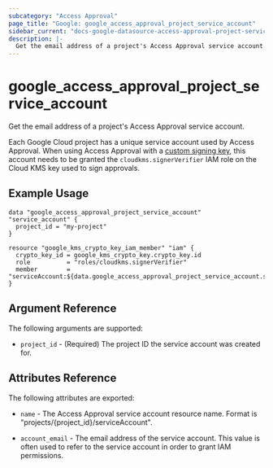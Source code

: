 ```yaml
---
subcategory: "Access Approval"
page_title: "Google: google_access_approval_project_service_account"
sidebar_current: "docs-google-datasource-access-approval-project-service-account"
description: |-
  Get the email address of a project's Access Approval service account.
---
```


# google\_access\_approval\_project\_service\_account

Get the email address of a project's Access Approval service account.

Each Google Cloud project has a unique service account used by Access Approval.
When using Access Approval with a
[custom signing key](https://cloud.google.com/cloud-provider-access-management/access-approval/docs/review-approve-access-requests-custom-keys),
this account needs to be granted the `cloudkms.signerVerifier` IAM role on the
Cloud KMS key used to sign approvals.

## Example Usage

```hcl
data "google_access_approval_project_service_account" "service_account" {
  project_id = "my-project"
}

resource "google_kms_crypto_key_iam_member" "iam" {
  crypto_key_id = google_kms_crypto_key.crypto_key.id
  role          = "roles/cloudkms.signerVerifier"
  member        = "serviceAccount:${data.google_access_approval_project_service_account.service_account.account_email}"
}
```

## Argument Reference

The following arguments are supported:

* `project_id` - (Required) The project ID the service account was created for.

## Attributes Reference

The following attributes are exported:

* `name` - The Access Approval service account resource name. Format is "projects/{project_id}/serviceAccount".

* `account_email` - The email address of the service account. This value is
often used to refer to the service account in order to grant IAM permissions.
